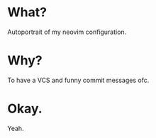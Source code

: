 # What?

Autoportrait of my neovim configuration.

# Why?

To have a VCS and funny commit messages ofc.

# Okay.

Yeah.
